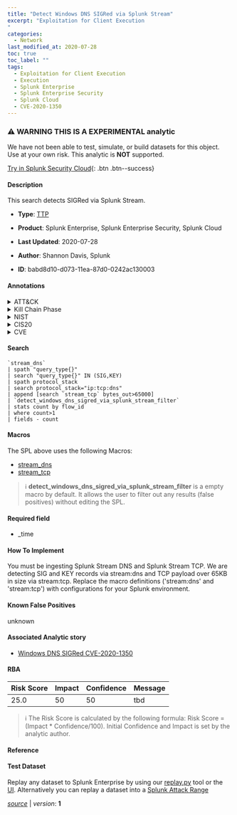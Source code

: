 ```yaml
---
title: "Detect Windows DNS SIGRed via Splunk Stream"
excerpt: "Exploitation for Client Execution
"
categories:
  - Network
last_modified_at: 2020-07-28
toc: true
toc_label: ""
tags:
  - Exploitation for Client Execution
  - Execution
  - Splunk Enterprise
  - Splunk Enterprise Security
  - Splunk Cloud
  - CVE-2020-1350
---
```


### :warning: WARNING THIS IS A EXPERIMENTAL analytic
We have not been able to test, simulate, or build datasets for this object. Use at your own risk. This analytic is **NOT** supported.


[Try in Splunk Security Cloud](https://www.splunk.com/en_us/products/cyber-security.html){: .btn .btn--success}

#### Description

This search detects SIGRed via Splunk Stream.

- **Type**: [TTP](https://github.com/splunk/security_content/wiki/Detection-Analytic-Types)
- **Product**: Splunk Enterprise, Splunk Enterprise Security, Splunk Cloud

- **Last Updated**: 2020-07-28
- **Author**: Shannon Davis, Splunk
- **ID**: babd8d10-d073-11ea-87d0-0242ac130003


#### Annotations

<details>
  <summary>ATT&CK</summary>

<div markdown="1">


| ID             | Technique        |  Tactic             |
| -------------- | ---------------- |-------------------- |
| [T1203](https://attack.mitre.org/techniques/T1203/) | Exploitation for Client Execution | Execution |

</div>
</details>


<details>
  <summary>Kill Chain Phase</summary>

<div markdown="1">

* Exploitation


</div>
</details>


<details>
  <summary>NIST</summary>

<div markdown="1">

* DE.CM



</div>
</details>

<details>
  <summary>CIS20</summary>

<div markdown="1">

* CIS 8
* CIS 12



</div>
</details>

<details>
  <summary>CVE</summary>

<div markdown="1">
| ID          | Summary | [CVSS](https://nvd.nist.gov/vuln-metrics/cvss) |
| ----------- | ----------- | -------------- |
| [CVE-2020-1350](https://nvd.nist.gov/vuln/detail/CVE-2020-1350) | A remote code execution vulnerability exists in Windows Domain Name System servers when they fail to properly handle requests, aka 'Windows DNS Server Remote Code Execution Vulnerability'. | 10.0 |



</div>
</details>

#### Search 

```
`stream_dns` 
| spath "query_type{}" 
| search "query_type{}" IN (SIG,KEY) 
| spath protocol_stack 
| search protocol_stack="ip:tcp:dns" 
| append [search `stream_tcp` bytes_out>65000] 
| `detect_windows_dns_sigred_via_splunk_stream_filter` 
| stats count by flow_id 
| where count>1 
| fields - count
```

#### Macros
The SPL above uses the following Macros:
* [stream_dns](https://github.com/splunk/security_content/blob/develop/macros/stream_dns.yml)
* [stream_tcp](https://github.com/splunk/security_content/blob/develop/macros/stream_tcp.yml)

> :information_source:
> **detect_windows_dns_sigred_via_splunk_stream_filter** is a empty macro by default. It allows the user to filter out any results (false positives) without editing the SPL.

#### Required field
* _time


#### How To Implement
You must be ingesting Splunk Stream DNS and Splunk Stream TCP. We are detecting SIG and KEY records via stream:dns and TCP payload over 65KB in size via stream:tcp.  Replace the macro definitions ('stream:dns' and 'stream:tcp') with configurations for your Splunk environment.

#### Known False Positives
unknown

#### Associated Analytic story
* [Windows DNS SIGRed CVE-2020-1350](/stories/windows_dns_sigred_cve-2020-1350)




#### RBA

| Risk Score  | Impact      | Confidence   | Message      |
| ----------- | ----------- |--------------|--------------|
| 25.0 | 50 | 50 | tbd |


> :information_source:
> The Risk Score is calculated by the following formula: Risk Score = (Impact * Confidence/100). Initial Confidence and Impact is set by the analytic author. 

#### Reference


#### Test Dataset
Replay any dataset to Splunk Enterprise by using our [replay.py](https://github.com/splunk/attack_data#using-replaypy) tool or the [UI](https://github.com/splunk/attack_data#using-ui).
Alternatively you can replay a dataset into a [Splunk Attack Range](https://github.com/splunk/attack_range#replay-dumps-into-attack-range-splunk-server)



[*source*](https://github.com/splunk/security_content/tree/develop/detections/experimental/network/detect_windows_dns_sigred_via_splunk_stream.yml) \| *version*: **1**